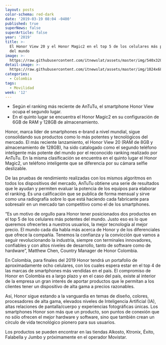```yaml
---
layout: posts
color-schema: red-dark
date: '2019-03-19 08:04 -0400'
published: true
superNews: false
superArticle: false
year: '2019'
title: >-
  El Honor View 20 y el Honor Magic2 en el top 5 de los celulares más potentes
  del mundo
image: >-
  https://raw.githubusercontent.com/itnewslat/assets/master/img/540x320/Honor-20-p.jpg
detail-image: >-
  https://raw.githubusercontent.com/itnewslat/assets/master/img/1024x680/Honor-20-g.jpg
categories:
  - Colombia
tags:
  - Movilidad
week: '12'
---
```

- Según el ranking más reciente de AnTuTu, el smartphone Honor View ocupa el segundo lugar.
- En el quinto lugar se encuentra el Honor Magic2 en su configuración de 6GB de RAM y 128GB de almacenamiento.

Honor, marca líder de smartphones e-brand a nivel mundial, sigue consolidando sus productos como lo más potentes y tecnológicos del mercado. El más reciente lanzamiento, el Honor View 20 (RAM de 8GB y almacenamiento de 128GB), ha sido catalogado como el segundo teléfono inteligente más potente del mundo por el reconocido ranking realizado por AnTuTu. En la misma clasificación se encuentra en el quinto lugar el Honor Magic2, un teléfono inteligente que se diferencia por su cámara selfie deslizable. 

De las pruebas de rendimiento realizadas con los mismos algoritmos en todos los dispositivos del mercado, AnTuTu obtiene una serie de resultados que le ayudan y permiten evaluar la potencia de los equipos para elaborar el ranking. Es una calificación que se publica de forma mensual y sirve como una radiografía sobre lo que está haciendo cada fabricante para sobresalir en un mercado tan competitivo como el de los smartphones. 

“Es un motivo de orgullo para Honor tener posicionados dos productos en el top 5 de los celulares más potentes del mundo. Justo eso es lo que queremos ofrecerles a nuestros usuarios, la mejor tecnología al mejor precio. El mundo cada día habla más acerca de Honor y de los diferenciales que ofrece la compañía. Tenemos la confianza y la convicción que vamos a seguir revolucionando la industria, siempre con terminales innovadores, confiables y con altos niveles de desarrollo, tanto de software como de hardware”, Matthew Chen, Country Manager de Honor Colombia. 

En Colombia, para finales del 2019 Honor tendrá un portafolio de aproximadamente ocho celulares, con los cuales espera estar en el top 4 de las marcas de smartphones más vendidas en el país. El compromiso de Honor en Colombia es a largo plazo y en el caso del país, existe al interior de la empresa un gran interés de aportar productos que le permitan a los clientes tener un dispositivo de alta gama a precios razonables.

Así, Honor sigue estando a la vanguardia en temas de diseño, colores, procesadores de alta gama, elevados niveles de Inteligencia Artificial (IA), altas relaciones de pantalla/cuerpo y experiencias fotográficas únicas. Los smartphones Honor son más que un producto, son puntos de conexión que no sólo ofrecen el mejor hardware y software, sino que también crean un círculo de vida tecnológico pionero para sus usuarios. 

Los productos se pueden encontrar en las tiendas Alkosto, Ktronix, Éxito, Falabella y Jumbo y próximamente en el operador Movistar.    